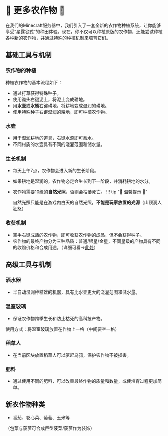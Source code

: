# 🌱 更多农作物 🌱

在我们的Minecraft服务器中，我们引入了一套全新的农作物种植系统，让你能够享受“星露谷式”的种田体验。现在，你不仅可以种植原版的农作物，还能尝试种植各种新的农作物，并通过特殊的种植机制来培育它们。

## 基础工具与机制

### 农作物的种植

种植农作物的基本流程如下：

- 通过打草获得特殊种子。
- 使用锄头右键泥土，将泥土变成耕地。
- 用**水壶**或**水桶**右键耕地，将耕地变成湿润的耕地。
- 使用特殊种子右键湿润的耕地，即可种植农作物。

### 水壶

- 用于湿润耕地的道具，右键水源即可蓄水。
- 不同材质的水壶具有不同的浇灌范围和储水量。

### 生长机制

- 每天上午7点，农作物会进入新的生长阶段。
- 如果耕地是湿润的，农作物必定会生长到下一阶段，并消耗耕地的水分。
- 农作物需要10级的**自然光照**，否则会枯萎死亡。
!!! tip "🔔 温馨提示 🔔"

    自然光照只能是在游戏内白天的自然光照，**不能是玩家放置的光源**（山顶洞人狂怒）

### 收获机制

- 空手右键成熟的农作物，即可收获农作物的成品，但不会获得种子。
- 农作物的最终产物分为三种品质：普通/银星/金星，不同星级的产物具有不同的收购价格和合成用途。（详细可看→[此处](https://docs.techbedrock.com/gameplay/other/garde.md)）

## 高级工具与机制

### 洒水器

- 半自动湿润种植盆的机器，具有比水壶更大的浇灌范围和储水量。

### 温室玻璃

- 保证农作物跨季生长和防止枯死的高科技产物。

使用方式：将温室玻璃放置在作物上一格（中间要空一格）

### 稻草人

- 在当前区块放置稻草人可以驱赶乌鸦，保护农作物不被损害。

### 肥料

- 通过使用不同的肥料，可以改善最终作物的质量和数量，或使培育过程更加简单。

## 新农作物种类

- 番茄、卷心菜、葡萄、玉米等

（包菜与菠萝可合成巨型菠菜/菠萝作为装饰）